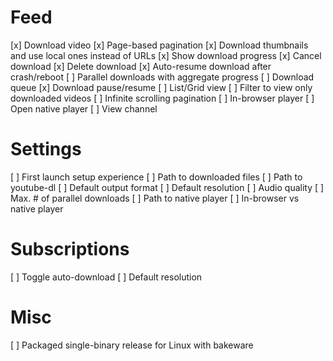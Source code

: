 # Feed
 [x] Download video
 [x] Page-based pagination
 [x] Download thumbnails and use local ones instead of URLs
 [x] Show download progress
 [x] Cancel download
 [x] Delete download
 [x] Auto-resume download after crash/reboot
 [ ] Parallel downloads with aggregate progress
 [ ] Download queue
 [x] Download pause/resume
 [ ] List/Grid view
 [ ] Filter to view only downloaded videos
 [ ] Infinite scrolling pagination
 [ ] In-browser player
 [ ] Open native player
 [ ] View channel

# Settings
 [ ] First launch setup experience
 [ ] Path to downloaded files
 [ ] Path to youtube-dl
 [ ] Default output format
 [ ] Default resolution
 [ ] Audio quality
 [ ] Max. # of parallel downloads
 [ ] Path to native player
 [ ] In-browser vs native player

# Subscriptions
 [ ] Toggle auto-download
 [ ] Default resolution

# Misc
 [ ] Packaged single-binary release for Linux with bakeware
